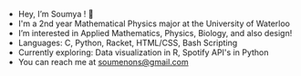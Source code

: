 - Hey, I’m Soumya ! 🌌
- I'm a 2nd year Mathematical Physics major at the University of Waterloo
- I’m interested in Applied Mathematics, Physics, Biology, and also design!
- Languages: C, Python, Racket, HTML/CSS, Bash Scripting
- Currently exploring: Data visualization in R, Spotify API's in Python
- You can reach me at soumenons@gmail.com 


